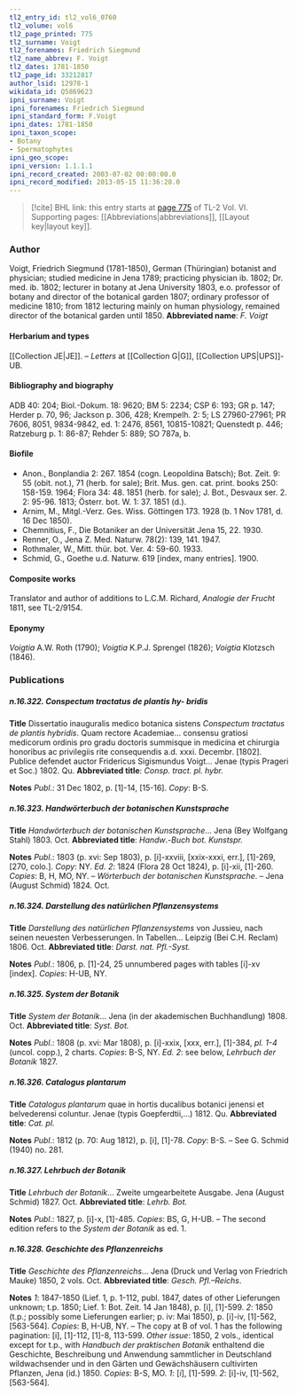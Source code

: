 ```yaml
---
tl2_entry_id: tl2_vol6_0760
tl2_volume: vol6
tl2_page_printed: 775
tl2_surname: Voigt
tl2_forenames: Friedrich Siegmund
tl2_name_abbrev: F. Voigt
tl2_dates: 1781-1850
tl2_page_id: 33212817
author_lsid: 12978-1
wikidata_id: Q5869623
ipni_surname: Voigt
ipni_forenames: Friedrich Siegmund
ipni_standard_form: F.Voigt
ipni_dates: 1781-1850
ipni_taxon_scope: 
- Botany
- Spermatophytes
ipni_geo_scope: 
ipni_version: 1.1.1.1
ipni_record_created: 2003-07-02 00:00:00.0
ipni_record_modified: 2013-05-15 11:36:28.0
---
```



> [!cite] BHL link: this entry starts at [page 775](https://www.biodiversitylibrary.org/page/33212817) of TL-2 Vol. VI.
> Supporting pages: [[Abbreviations|abbreviations]], [[Layout key|layout key]].

### Author

Voigt, Friedrich Siegmund (1781-1850), German (Thüringian) botanist and physician; studied medicine in Jena 1789; practicing physician ib. 1802; Dr. med. ib. 1802; lecturer in botany at Jena University 1803, e.o. professor of botany and director of the botanical garden 1807; ordinary professor of medicine 1810; from 1812 lecturing mainly on human physiology, remained director of the botanical garden until 1850. 
**Abbreviated name**: *F. Voigt*

#### Herbarium and types

[[Collection JE|JE]]. – *Letters* at [[Collection G|G]], [[Collection UPS|UPS]]-UB.

#### Bibliography and biography

ADB 40: 204; Biol.-Dokum. 18: 9620; BM 5: 2234; CSP 6: 193; GR p. 147; Herder p. 70, 96; Jackson p. 306, 428; Krempelh. 2: 5; LS 27960-27961; PR 7606, 8051, 9834-9842, ed. 1: 2476, 8561, 10815-10821; Quenstedt p. 446; Ratzeburg p. 1: 86-87; Rehder 5: 889; SO 787a, b.

#### Biofile

- Anon., Bonplandia 2: 267. 1854 (cogn. Leopoldina Batsch); Bot. Zeit. 9: 55 (obit. not.), 71 (herb. for sale); Brit. Mus. gen. cat. print. books 250: 158-159. 1964; Flora 34: 48. 1851 (herb. for sale); J. Bot., Desvaux ser. 2. 2: 95-96. 1813; Österr. bot. W. 1: 37. 1851 (d.).
- Arnim, M., Mitgl.-Verz. Ges. Wiss. Göttingen 173. 1928 (b. 1 Nov 1781, d. 16 Dec 1850).
- Chemnitius, F., Die Botaniker an der Universität Jena 15, 22. 1930.
- Renner, O., Jena Z. Med. Naturw. 78(2): 139, 141. 1947.
- Rothmaler, W., Mitt. thür. bot. Ver. 4: 59-60. 1933.
- Schmid, G., Goethe u.d. Naturw. 619 \[index, many entries\]. 1900.

#### Composite works

Translator and author of additions to L.C.M. Richard, *Analogie der Frucht* 1811, see TL-2/9154.

#### Eponymy

*Voigtia* A.W. Roth (1790); *Voigtia* K.P.J. Sprengel (1826); *Voigtia* Klotzsch (1846).

### Publications

##### n.16.322. Conspectum tractatus de plantis hy- bridis

**Title**
Dissertatio inauguralis medico botanica sistens *Conspectum tractatus de plantis hybridis*. Quam rectore Academiae... consensu gratiosi medicorum ordinis pro gradu doctoris summisque in medicina et chirurgia honoribus ac privilegiis rite consequendis a.d. xxxi. Decembr. \[1802\]. Publice defendet auctor Fridericus Sigismundus Voigt... Jenae (typis Prageri et Soc.) 1802. Qu.
**Abbreviated title**: *Consp. tract. pl. hybr.*

**Notes**
*Publ*.: 31 Dec 1802, p. \[1\]-14, \[15-16\]. *Copy*: B-S.

##### n.16.323. Handwörterbuch der botanischen Kunstsprache

**Title**
*Handwörterbuch der botanischen Kunstsprache*... Jena (Bey Wolfgang Stahl) 1803. Oct.
**Abbreviated title**: *Handw*.-*Buch bot. Kunstspr.*

**Notes**
*Publ*.: 1803 (p. xvi: Sep 1803), p. \[i\]-xxviii, \[xxix-xxxi, err.\], \[1\]-269, \[270, colo.\]. *Copy*: NY.
*Ed. 2*: 1824 (Flora 28 Oct 1824), p. \[i\]-xii, \[1\]-260. *Copies*: B, H, MO, NY. – *Wörterbuch der botanischen Kunstsprache*. – Jena (August Schmid) 1824. Oct.

##### n.16.324. Darstellung des natürlichen Pflanzensystems

**Title**
*Darstellung des natürlichen Pflanzensystems* von Jussieu, nach seinen neuesten Verbesserungen. In Tabellen... Leipzig (Bei C.H. Reclam) 1806. Oct.
**Abbreviated title**: *Darst. nat. Pfl.-Syst.*

**Notes**
*Publ*.: 1806, p. \[1\]-24, 25 unnumbered pages with tables \[i\]-xv \[index\]. *Copies*: H-UB, NY.

##### n.16.325. System der Botanik

**Title**
*System der Botanik*... Jena (in der akademischen Buchhandlung) 1808. Oct.
**Abbreviated title**: *Syst. Bot.*

**Notes**
*Publ*.: 1808 (p. xvi: Mar 1808), p. \[i\]-xxix, \[xxx, err.\], \[1\]-384, *pl. 1-4* (uncol. copp.), 2 charts. *Copies*: B-S, NY.
*Ed. 2*: see below, *Lehrbuch der Botanik* 1827.

##### n.16.326. Catalogus plantarum

**Title**
*Catalogus plantarum* quae in hortis ducalibus botanici jenensi et belvederensi coluntur. Jenae (typis Goepferdtii,...) 1812. Qu.
**Abbreviated title**: *Cat. pl.*

**Notes**
*Publ*.: 1812 (p. 70: Aug 1812), p. \[i\], \[1\]-78. *Copy*: B-S. – See G. Schmid (1940) no. 281.

##### n.16.327. Lehrbuch der Botanik

**Title**
*Lehrbuch der Botanik*... Zweite umgearbeitete Ausgabe. Jena (August Schmid) 1827. Oct.
**Abbreviated title**: *Lehrb. Bot.*

**Notes**
*Publ*.: 1827, p. \[i\]-x, \[1\]-485. *Copies*: BS, G, H-UB. – The second edition refers to the *System der Botanik* as ed. 1.

##### n.16.328. Geschichte des Pflanzenreichs

**Title**
*Geschichte des Pflanzenreichs*... Jena (Druck und Verlag von Friedrich Mauke) 1850, 2 vols. Oct.
**Abbreviated title**: *Gesch. Pfl.–Reichs*.

**Notes**
*1*: 1847-1850 (Lief. 1, p. 1-112, publ. 1847, dates of other Lieferungen unknown; t.p. 1850; Lief. 1: Bot. Zeit. 14 Jan 1848), p. \[i\], \[1\]-599.
*2*: 1850 (t.p.; possibly some Lieferungen earlier; p. iv: Mai 1850), p. \[i\]-iv, \[1\]-562, \[563-564\].
*Copies*: B, H-UB, NY. – The copy at B of vol. 1 has the following pagination: \[i\], \[1\]-112, \[1\]-8, 113-599.
*Other issue*: 1850, 2 vols., identical except for t.p., with *Handbuch der praktischen Botanik* enthaltend die Geschichte, Beschreibung und Anwendung sammtlicher in Deutschland wildwachsender und in den Gärten und Gewächshäusern cultivirten Pflanzen, Jena (id.) 1850. *Copies*: B-S, MO.
*1*: \[*i*\], \[1\]-599.
*2*: \[i\]-iv, \[1\]-562, \[563-564\].


